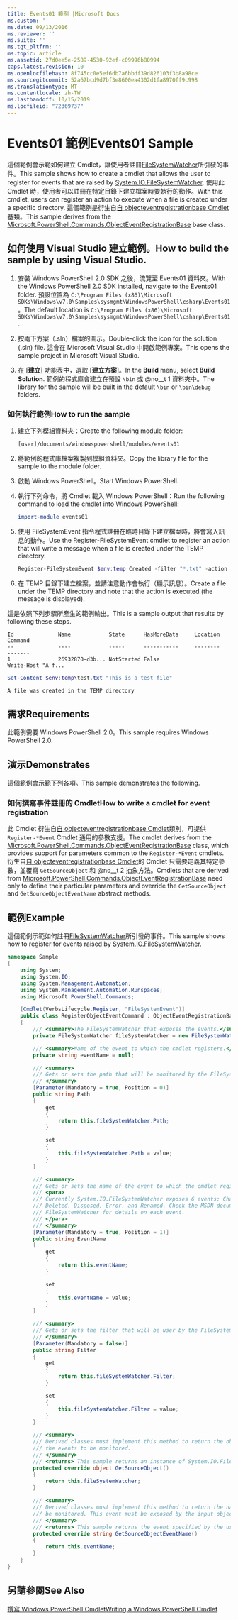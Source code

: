 ```yaml
---
title: Events01 範例 |Microsoft Docs
ms.custom: ''
ms.date: 09/13/2016
ms.reviewer: ''
ms.suite: ''
ms.tgt_pltfrm: ''
ms.topic: article
ms.assetid: 27d0ee5e-2589-4530-92ef-c09996b80994
caps.latest.revision: 10
ms.openlocfilehash: 8f745cc0e5ef6db7a6bbdf39d826103f3b8a98ce
ms.sourcegitcommit: 52a67bcd9d7bf3e8600ea4302d1fa8970ff9c998
ms.translationtype: MT
ms.contentlocale: zh-TW
ms.lasthandoff: 10/15/2019
ms.locfileid: "72369737"
---
```

# <a name="events01-sample"></a><span data-ttu-id="52892-102">Events01 範例</span><span class="sxs-lookup"><span data-stu-id="52892-102">Events01 Sample</span></span>

<span data-ttu-id="52892-103">這個範例會示範如何建立 Cmdlet，讓使用者註冊[FileSystemWatcher](/dotnet/api/System.IO.FileSystemWatcher)所引發的事件。</span><span class="sxs-lookup"><span data-stu-id="52892-103">This sample shows how to create a cmdlet that allows the user to register for events that are raised by [System.IO.FileSystemWatcher](/dotnet/api/System.IO.FileSystemWatcher).</span></span>
<span data-ttu-id="52892-104">使用此 Cmdlet 時，使用者可以註冊在特定目錄下建立檔案時要執行的動作。</span><span class="sxs-lookup"><span data-stu-id="52892-104">With this cmdlet, users can register an action to execute when a file is created under a specific directory.</span></span>
<span data-ttu-id="52892-105">這個範例是衍生自[自 objecteventregistrationbase Cmdlet](/dotnet/api/Microsoft.PowerShell.Commands.ObjectEventRegistrationBase)基類。</span><span class="sxs-lookup"><span data-stu-id="52892-105">This sample derives from the [Microsoft.PowerShell.Commands.ObjectEventRegistrationBase](/dotnet/api/Microsoft.PowerShell.Commands.ObjectEventRegistrationBase) base class.</span></span>

## <a name="how-to-build-the-sample-by-using-visual-studio"></a><span data-ttu-id="52892-106">如何使用 Visual Studio 建立範例。</span><span class="sxs-lookup"><span data-stu-id="52892-106">How to build the sample by using Visual Studio.</span></span>

1. <span data-ttu-id="52892-107">安裝 Windows PowerShell 2.0 SDK 之後，流覽至 Events01 資料夾。</span><span class="sxs-lookup"><span data-stu-id="52892-107">With the Windows PowerShell 2.0 SDK installed, navigate to the Events01 folder.</span></span>
   <span data-ttu-id="52892-108">預設位置為 `C:\Program Files (x86)\Microsoft SDKs\Windows\v7.0\Samples\sysmgmt\WindowsPowerShell\csharp\Events01`。</span><span class="sxs-lookup"><span data-stu-id="52892-108">The default location is `C:\Program Files (x86)\Microsoft SDKs\Windows\v7.0\Samples\sysmgmt\WindowsPowerShell\csharp\Events01`.</span></span>

2. <span data-ttu-id="52892-109">按兩下方案（.sln）檔案的圖示。</span><span class="sxs-lookup"><span data-stu-id="52892-109">Double-click the icon for the solution (.sln) file.</span></span>
   <span data-ttu-id="52892-110">這會在 Microsoft Visual Studio 中開啟範例專案。</span><span class="sxs-lookup"><span data-stu-id="52892-110">This opens the sample project in Microsoft Visual Studio.</span></span>

3. <span data-ttu-id="52892-111">在 [**建立**] 功能表中，選取 [**建立方案**]。</span><span class="sxs-lookup"><span data-stu-id="52892-111">In the **Build** menu, select **Build Solution**.</span></span>
   <span data-ttu-id="52892-112">範例的程式庫會建立在預設 `\bin` 或 @no__t 1 資料夾中。</span><span class="sxs-lookup"><span data-stu-id="52892-112">The library for the sample will be built in the default `\bin` or `\bin\debug` folders.</span></span>

### <a name="how-to-run-the-sample"></a><span data-ttu-id="52892-113">如何執行範例</span><span class="sxs-lookup"><span data-stu-id="52892-113">How to run the sample</span></span>

1. <span data-ttu-id="52892-114">建立下列模組資料夾：</span><span class="sxs-lookup"><span data-stu-id="52892-114">Create the following module folder:</span></span>

    `[user]/documents/windowspowershell/modules/events01`

2. <span data-ttu-id="52892-115">將範例的程式庫檔案複製到模組資料夾。</span><span class="sxs-lookup"><span data-stu-id="52892-115">Copy the library file for the sample to the module folder.</span></span>

3. <span data-ttu-id="52892-116">啟動 Windows PowerShell。</span><span class="sxs-lookup"><span data-stu-id="52892-116">Start Windows PowerShell.</span></span>

4. <span data-ttu-id="52892-117">執行下列命令，將 Cmdlet 載入 Windows PowerShell：</span><span class="sxs-lookup"><span data-stu-id="52892-117">Run the following command to load the cmdlet into Windows PowerShell:</span></span>

    ```powershell
    import-module events01
    ```

5. <span data-ttu-id="52892-118">使用 FileSystemEvent 指令程式註冊在臨時目錄下建立檔案時，將會寫入訊息的動作。</span><span class="sxs-lookup"><span data-stu-id="52892-118">Use the Register-FileSystemEvent cmdlet to register an action that will write a message when a file is created under the TEMP directory.</span></span>

    ```powershell
    Register-FileSystemEvent $env:temp Created -filter "*.txt" -action { Write-Host "A file was created in the TEMP directory" }
    ```

6. <span data-ttu-id="52892-119">在 TEMP 目錄下建立檔案，並請注意動作會執行（顯示訊息）。</span><span class="sxs-lookup"><span data-stu-id="52892-119">Create a file under the TEMP directory and note that the action is executed (the message is displayed).</span></span>

<span data-ttu-id="52892-120">這是依照下列步驟所產生的範例輸出。</span><span class="sxs-lookup"><span data-stu-id="52892-120">This is a sample output that results by following these steps.</span></span>

```output
Id              Name            State      HasMoreData     Location             Command
--              ----            -----      -----------     --------             -------
1               26932870-d3b... NotStarted False                                 Write-Host "A f...

```

```powershell
Set-Content $env:temp\test.txt "This is a test file"
```

```output
A file was created in the TEMP directory
```

## <a name="requirements"></a><span data-ttu-id="52892-121">需求</span><span class="sxs-lookup"><span data-stu-id="52892-121">Requirements</span></span>

<span data-ttu-id="52892-122">此範例需要 Windows PowerShell 2.0。</span><span class="sxs-lookup"><span data-stu-id="52892-122">This sample requires Windows PowerShell 2.0.</span></span>

## <a name="demonstrates"></a><span data-ttu-id="52892-123">演示</span><span class="sxs-lookup"><span data-stu-id="52892-123">Demonstrates</span></span>

<span data-ttu-id="52892-124">這個範例會示範下列各項。</span><span class="sxs-lookup"><span data-stu-id="52892-124">This sample demonstrates the following.</span></span>

### <a name="how-to-write-a-cmdlet-for-event-registration"></a><span data-ttu-id="52892-125">如何撰寫事件註冊的 Cmdlet</span><span class="sxs-lookup"><span data-stu-id="52892-125">How to write a cmdlet for event registration</span></span>

<span data-ttu-id="52892-126">此 Cmdlet 衍生自[自 objecteventregistrationbase Cmdlet](/dotnet/api/Microsoft.PowerShell.Commands.ObjectEventRegistrationBase)類別，可提供 `Register-*Event` Cmdlet 通用的參數支援。</span><span class="sxs-lookup"><span data-stu-id="52892-126">The cmdlet derives from the [Microsoft.PowerShell.Commands.ObjectEventRegistrationBase](/dotnet/api/Microsoft.PowerShell.Commands.ObjectEventRegistrationBase) class, which provides support for parameters common to the `Register-*Event` cmdlets.</span></span>
<span data-ttu-id="52892-127">衍生自[自 objecteventregistrationbase Cmdlet](/dotnet/api/Microsoft.PowerShell.Commands.ObjectEventRegistrationBase)的 Cmdlet 只需要定義其特定參數，並覆寫 `GetSourceObject` 和 @no__t 2 抽象方法。</span><span class="sxs-lookup"><span data-stu-id="52892-127">Cmdlets that are derived from [Microsoft.PowerShell.Commands.ObjectEventRegistrationBase](/dotnet/api/Microsoft.PowerShell.Commands.ObjectEventRegistrationBase) need only to define their particular parameters and override the `GetSourceObject` and `GetSourceObjectEventName` abstract methods.</span></span>

## <a name="example"></a><span data-ttu-id="52892-128">範例</span><span class="sxs-lookup"><span data-stu-id="52892-128">Example</span></span>

<span data-ttu-id="52892-129">這個範例示範如何註冊[FileSystemWatcher](/dotnet/api/System.IO.FileSystemWatcher)所引發的事件。</span><span class="sxs-lookup"><span data-stu-id="52892-129">This sample shows how to register for events raised by [System.IO.FileSystemWatcher](/dotnet/api/System.IO.FileSystemWatcher).</span></span>

```csharp
namespace Sample
{
    using System;
    using System.IO;
    using System.Management.Automation;
    using System.Management.Automation.Runspaces;
    using Microsoft.PowerShell.Commands;

    [Cmdlet(VerbsLifecycle.Register, "FileSystemEvent")]
    public class RegisterObjectEventCommand : ObjectEventRegistrationBase
    {
        /// <summary>The FileSystemWatcher that exposes the events.</summary>
        private FileSystemWatcher fileSystemWatcher = new FileSystemWatcher();

        /// <summary>Name of the event to which the cmdlet registers.</summary>
        private string eventName = null;

        /// <summary>
        /// Gets or sets the path that will be monitored by the FileSystemWatcher.
        /// </summary>
        [Parameter(Mandatory = true, Position = 0)]
        public string Path
        {
            get
            {
                return this.fileSystemWatcher.Path;
            }

            set
            {
                this.fileSystemWatcher.Path = value;
            }
        }

        /// <summary>
        /// Gets or sets the name of the event to which the cmdlet registers.
        /// <para>
        /// Currently System.IO.FileSystemWatcher exposes 6 events: Changed, Created,
        /// Deleted, Disposed, Error, and Renamed. Check the MSDN documentation of
        /// FileSystemWatcher for details on each event.
        /// </para>
        /// </summary>
        [Parameter(Mandatory = true, Position = 1)]
        public string EventName
        {
            get
            {
                return this.eventName;
            }

            set
            {
                this.eventName = value;
            }
        }

        /// <summary>
        /// Gets or sets the filter that will be user by the FileSystemWatcher.
        /// </summary>
        [Parameter(Mandatory = false)]
        public string Filter
        {
            get
            {
                return this.fileSystemWatcher.Filter;
            }

            set
            {
                this.fileSystemWatcher.Filter = value;
            }
        }

        /// <summary>
        /// Derived classes must implement this method to return the object that generates
        /// the events to be monitored.
        /// </summary>
        /// <returns> This sample returns an instance of System.IO.FileSystemWatcher</returns>
        protected override object GetSourceObject()
        {
            return this.fileSystemWatcher;
        }

        /// <summary>
        /// Derived classes must implement this method to return the name of the event to
        /// be monitored. This event must be exposed by the input object.
        /// </summary>
        /// <returns> This sample returns the event specified by the user with the -EventName parameter.</returns>
        protected override string GetSourceObjectEventName()
        {
            return this.eventName;
        }
    }
}
```

## <a name="see-also"></a><span data-ttu-id="52892-130">另請參閱</span><span class="sxs-lookup"><span data-stu-id="52892-130">See Also</span></span>

[<span data-ttu-id="52892-131">撰寫 Windows PowerShell Cmdlet</span><span class="sxs-lookup"><span data-stu-id="52892-131">Writing a Windows PowerShell Cmdlet</span></span>](writing-a-windows-powershell-cmdlet.md)